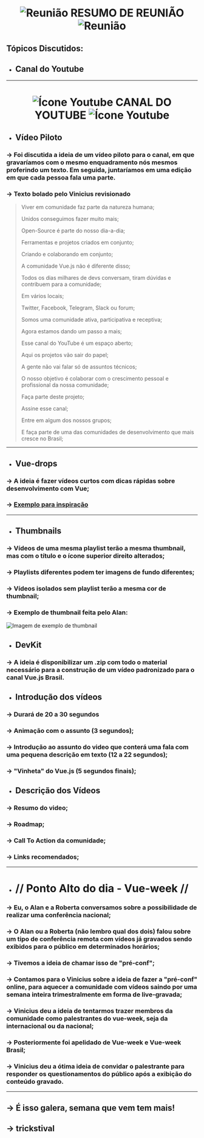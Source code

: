 <center>

# ![Reunião](https://cdn1.iconfinder.com/data/icons/IconsLandVistaPeopleIconsDemo/64/Group_Meeting_Light.png) RESUMO DE REUNIÃO ![Reunião](https://cdn1.iconfinder.com/data/icons/IconsLandVistaPeopleIconsDemo/64/Group_Meeting_Light.png)

</center>

## Tópicos Discutidos:

- ## Canal do Youtube

<hr>

# <center>![Ícone Youtube](https://cdn3.iconfinder.com/data/icons/follow-me/256/YouTube-32.png) CANAL DO YOUTUBE ![Ícone Youtube](https://cdn3.iconfinder.com/data/icons/follow-me/256/YouTube-32.png)</center>

- ## Vídeo Piloto

### -> Foi discutida a ideia de um vídeo piloto para o canal, em que gravaríamos com o mesmo enquadramento nós mesmos proferindo um texto. Em seguida, juntaríamos em uma edição em que cada pessoa fala uma parte.

### -> Texto bolado pelo Vinicius revisionado
> Viver em comunidade faz parte da natureza humana;
>
> Unidos conseguimos fazer muito mais;
>
> Open-Source é parte do nosso dia-a-dia;
>
> Ferramentas e projetos criados em conjunto;
>
> Criando e colaborando em conjunto;
>
> A comunidade Vue.js não é diferente disso;
>
> Todos os dias milhares de devs conversam, tiram dúvidas e contribuem para a comunidade;
>
> Em vários locais;
>
> Twitter, Facebook, Telegram, Slack ou forum;
>
> Somos uma comunidade ativa, participativa e receptiva;
>
> Agora estamos dando um passo a mais;
>
> Esse canal do YouTube é um espaço aberto;
>
> Aqui os projetos vão sair do papel;
>
> A gente não vai falar só de assuntos técnicos;
>
> O nosso objetivo é colaborar com o crescimento pessoal e profissional da nossa comunidade;
>
> Faça parte deste projeto;
>
> Assine esse canal;
>
> Entre em algum dos nossos grupos;
>
> E faça parte de uma das comunidades de desenvolvimento que mais cresce no Brasil;

<hr>

- ## Vue-drops

### -> A ideia é fazer vídeos curtos com dicas rápidas sobre desenvolvimento com Vue;
### -> [Exemplo para inspiração](https://www.youtube.com/watch?v=k1D0_wFlXgo&t=156s&ab_channel=Firebase)

<hr>

- ## Thumbnails

### -> Vídeos de uma mesma playlist terão a mesma thumbnail, mas com o título e o ícone superior direito alterados;
### -> Playlists diferentes podem ter imagens de fundo diferentes;
### -> Vídeos isolados sem playlist terão a mesma cor de thumbnail;
### -> Exemplo de thumbnail feita pelo Alan: 
![Imagem de exemplo de thumbnail](https://cdn.discordapp.com/attachments/364752267070668801/364910243458842626/Youtube_thumbnail_-_Code_splitting.png)

- ## DevKit

### -> A ideia é disponibilizar um .zip com todo o material necessário para a construção de um vídeo padronizado para o canal Vue.js Brasil.

- ## Introdução dos vídeos

### -> Durará de 20 a 30 segundos

### -> Animação com o assunto (3 segundos);

### -> Introdução ao assunto do video que conterá uma fala com uma pequena descrição em texto (12 a 22 segundos);

### -> "Vinheta" do Vue.js (5 segundos finais);

- ## Descrição dos Vídeos

### ->  Resumo do video;
### ->  Roadmap;
### ->  Call To Action da comunidade;
### ->  Links recomendados;

<hr>

- # // Ponto Alto do dia - Vue-week //

### -> Eu, o Alan e a Roberta conversamos sobre a possibilidade de realizar uma conferência nacional;

### -> O Alan ou a Roberta (não lembro qual dos dois) falou sobre um tipo de conferência remota com vídeos já gravados sendo exibidos para o público em determinados horários;

### -> Tivemos a ideia de chamar isso de "pré-conf";

### -> Contamos para o Vinicius sobre a ideia de fazer a "pré-conf" online, para aquecer a comunidade com vídeos saindo por uma semana inteira trimestralmente em forma de live-gravada;

### -> Vinicius deu a ideia de tentarmos trazer membros da comunidade como palestrantes do vue-week, seja da internacional ou da nacional;

### -> Posteriormente foi apelidado de Vue-week e Vue-week Brasil;

### -> Vinicius deu a ótima ideia de convidar o palestrante para responder os questionamentos do público após a exibição do conteúdo gravado.

<hr>

## -> É isso galera, semana que vem tem mais!
## -> trickstival
